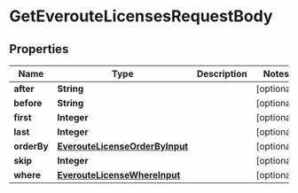 

# GetEverouteLicensesRequestBody


## Properties

Name | Type | Description | Notes
------------ | ------------- | ------------- | -------------
**after** | **String** |  |  [optional]
**before** | **String** |  |  [optional]
**first** | **Integer** |  |  [optional]
**last** | **Integer** |  |  [optional]
**orderBy** | [**EverouteLicenseOrderByInput**](EverouteLicenseOrderByInput.md) |  |  [optional]
**skip** | **Integer** |  |  [optional]
**where** | [**EverouteLicenseWhereInput**](EverouteLicenseWhereInput.md) |  |  [optional]



